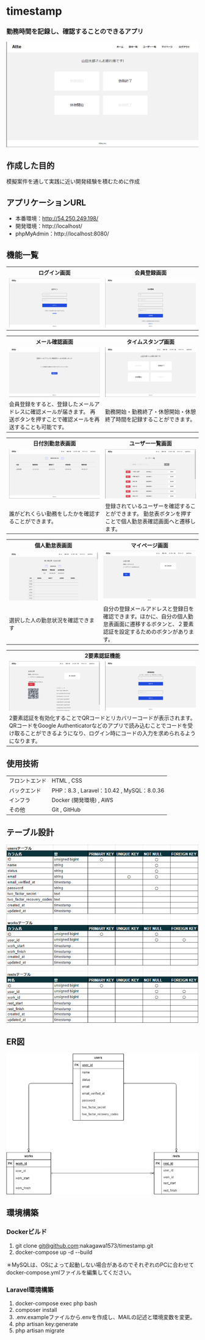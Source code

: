 # timestamp
### 勤務時間を記録し、確認することのできるアプリ
![top](https://raw.githubusercontent.com/nakagawa1573/images/main/timestamp/top.png)


## 作成した目的
模擬案件を通して実践に近い開発経験を積むために作成

## アプリケーションURL
- 本番環境：http://54.250.249.198/
- 開発環境：http://localhost/
- phpMyAdmin：http://localhost:8080/

## 機能一覧
<table>
<tr>
<th>
<div style="text-align: center;">
ログイン画面
</div>
</th>
<th>
<div style="text-align: center;">
会員登録画面
</div>
</th>
</tr>
<tr>
<td>
 <img src="https://raw.githubusercontent.com/nakagawa1573/images/main/timestamp/login.png">
</td>
<td>
 <img src="https://raw.githubusercontent.com/nakagawa1573/images/main/timestamp/register.png">
</td>
</tr>
</table>

<table>
<tr>
<th>
<div style="text-align: center;">
メール確認画面
</div>
</th>
<th>
<div style="text-align: center;">
タイムスタンプ画面
</div>
</th>
</tr>
<tr>
<td>
 <img src="https://raw.githubusercontent.com/nakagawa1573/images/main/timestamp/mail.png">
</td>
<td>
 <img src="https://raw.githubusercontent.com/nakagawa1573/images/main/timestamp/top.png">
</td>
</tr>
<tr>
<td>
会員登録をすると、登録したメールアドレスに確認メールが届きます。
再送ボタンを押すことで確認メールを再送することも可能です。
</td>
<td>
勤務開始・勤務終了・休憩開始・休憩終了時間を記録することができます。
</td>
</tr>
</table>

<table>
<tr>
<th>
<div style="text-align: center;">
日付別勤怠表画面
</div>
</th>
<th>
<div style="text-align: center;">
ユーザー一覧画面
</div>
</th>
</tr>
<tr>
<td>
 <img src="https://raw.githubusercontent.com/nakagawa1573/images/main/attendance.png">
</td>
<td>
 <img src="https://raw.githubusercontent.com/nakagawa1573/images/main/timestamp/users.png">
</td>
</tr>
<tr>
<td>
誰がどれくらい勤務をしたかを確認することができます。
</td>
<td>
登録されているユーザーを確認することができます。
勤怠表ボタンを押すことで個人勤怠表確認画面へと遷移します。
</td>
</tr>
</table>

<table>
<tr>
<th>
<div style="text-align: center;">
個人勤怠表画面
</div>
</th>
<th>
<div style="text-align: center;">
マイページ画面
</div>
</th>
</tr>
<tr>
<td>
 <img src="https://raw.githubusercontent.com/nakagawa1573/images/main/timestamp/attendance_user.png">
</td>
<td>
 <img src="https://raw.githubusercontent.com/nakagawa1573/images/main/timestamp/mypage.png">
</td>
</tr>
<tr>
<td>
選択した人の勤怠状況を確認できます
</td>
<td>
自分の登録メールアドレスと登録日を確認できます。ほかに、自分の個人勤怠表画面に遷移するボタンと、２要素認証を設定するためのボタンがあります。
</td>
</tr>
</table>

<table>
<tr>
<th colspan="2">
<div style="text-align: center;">
2要素認証機能
</div>
</th>
</tr>
<tr>
<td>
 <img src="https://raw.githubusercontent.com/nakagawa1573/images/main/timestamp/TFA.png">
</td>
<td>
 <img src="https://raw.githubusercontent.com/nakagawa1573/images/main/timestamp/TFA_challenge.png">
</td>
</tr>
<tr>
<td colspan="2">
2要素認証を有効化することでQRコードとリカバリーコードが表示されます。QRコードをGoogle Authenticatorなどのアプリで読み込むことでコードを受け取ることができるようになり、ログイン時にコードの入力を求められるようになります。
</td>
</tr>
</table>

## 使用技術

<table>
<tr>
<td>
フロントエンド
</td>
<td>
HTML , CSS
</td>
</tr>
<tr>
<td>
バックエンド
</td>
<td>
PHP：8.3 ,
Laravel：10.42 ,
MySQL：8.0.36
</td>
</tr>
<tr>
<td>
インフラ
</td>
<td>
Docker (開発環境) ,
AWS
</td>
</tr>
<tr>
<td>
その他
</td>
<td>
Git , GitHub
</td>
</tr>
</table>

## テーブル設計
 <img src="https://raw.githubusercontent.com/nakagawa1573/images/main/timestamp/table.png">

## ER図
<img src="https://raw.githubusercontent.com/nakagawa1573/images/main/timestamp/timestamp.drawio.png">

## 環境構築
### Dockerビルド
1. git clone git@github.com:nakagawa1573/timestamp.git
2. docker-compose up -d --build

＊MySQLは、OSによって起動しない場合があるのでそれぞれのPCに合わせて docker-compose.ymlファイルを編集してください。

### Laravel環境構築
1. docker-compose exec php bash
2. composer install
3. .env.exampleファイルから.envを作成し、MAILの記述と環境変数を変更。
4. php artisan key:generate
5. php artisan migrate
